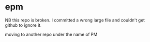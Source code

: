 # epm

NB this repo is broken. I committed a wrong large file and couldn't get github to ignore it.

moving to another repo under the name of PM

